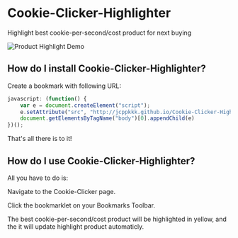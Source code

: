 # Cookie-Clicker-Highlighter

Highlight best cookie-per-second/cost product for next buying

![Product Highlight Demo](http://i.imgur.com/muxXYeL.png)

## How do I install Cookie-Clicker-Highlighter?

Create a bookmark with following URL:
```js
javascript: (function() {
	var e = document.createElement("script");
	e.setAttribute("src", "http://jcppkkk.github.io/Cookie-Clicker-Highlighter/cookie-highlighter.js");
	document.getElementsByTagName("body")[0].appendChild(e)
})();
```
That's all there is to it!

## How do I use Cookie-Clicker-Highlighter?

All you have to do is:

Navigate to the Cookie-Clicker page.

Click the bookmarklet on your Bookmarks Toolbar.

The best cookie-per-second/cost product will be highlighted in yellow, and the it will update highlight product automaticly.
